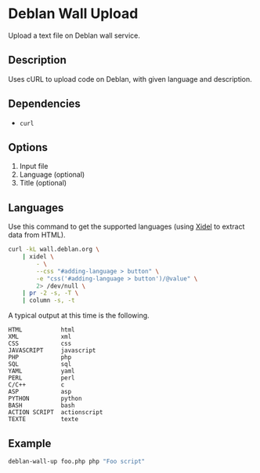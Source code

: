 Deblan Wall Upload
==================

Upload a text file on Deblan wall service.

Description
-----------

Uses cURL to upload code on Deblan, with given language and description.

Dependencies
------------

- `curl`

Options
-------

1. Input file
1. Language (optional)
1. Title (optional)

Languages
---------

Use this command to get the supported languages (using [Xidel](http://videlibri.sourceforge.net/xidel.html)
to extract data from HTML).

```sh
curl -kL wall.deblan.org \
    | xidel \
        - \
        --css "#adding-language > button" \
        -e "css('#adding-language > button')/@value" \
        2> /dev/null \
    | pr -2 -s, -T \
    | column -s, -t
```

A typical output at this time is the following.

    HTML           html
    XML            xml
    CSS            css
    JAVASCRIPT     javascript
    PHP            php
    SQL            sql
    YAML           yaml
    PERL           perl
    C/C++          c
    ASP            asp
    PYTHON         python
    BASH           bash
    ACTION SCRIPT  actionscript
    TEXTE          texte

Example
-------

```sh
deblan-wall-up foo.php php "Foo script"
```
